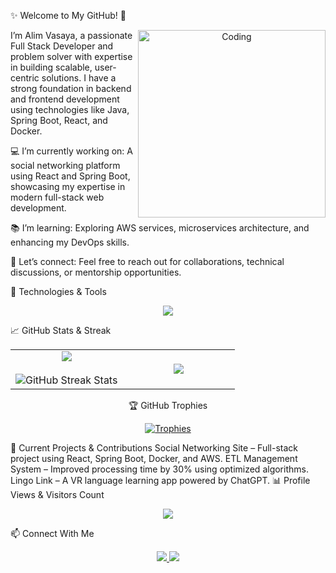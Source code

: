✨ Welcome to My GitHub! 👋


<div align="center"> <img align="right" alt="Coding" width="300" src="https://media.giphy.com/media/RbDKaczqWovIugyJmW/giphy.gif"> </div>
I’m Alim Vasaya, a passionate Full Stack Developer and problem solver with expertise in building scalable, user-centric solutions. I have a strong foundation in backend and frontend development using technologies like Java, Spring Boot, React, and Docker.

💻 I’m currently working on:
A social networking platform using React and Spring Boot, showcasing my expertise in modern full-stack web development.

📚 I’m learning:
Exploring AWS services, microservices architecture, and enhancing my DevOps skills.

🤝 Let’s connect:
Feel free to reach out for collaborations, technical discussions, or mentorship opportunities.

🔧 Technologies & Tools
<p align="center"> <a href="https://skillicons.dev"> <img src="https://skillicons.dev/icons?i=java,python,cpp,cs,mysql,mongodb,postgresql,js,ts,html,css,nextjs,react,nodejs,angular,spring,dotnet,docker,aws,git,vscode,postman,unity,rabbitmq,jenkins" /> </a> </p>
📈 GitHub Stats & Streak
<!--- stats & Trophy (start) -->
<p align="center">
  <!--- stats (start) -->
  <table align="center">
  <tr border="0">
  <td width="50%" align="center">
    
  <img  align="center"  src="https://github-readme-stats.vercel.app/api?username=alimvasaya&theme=dark&show_icons=true&count_private=true&hide_border=true" />
  <br></br>
  <img title="🔥 Get streak stats for your profile at git.io/streak-stats" alt="GitHub Streak Stats" src="https://github-readme-streak-stats.herokuapp.com/?user=alimvasaya&theme=dark&hide_border=true" />
  </td>

  <td width="50%" align="center">

  <img  align="center"  src="https://github-readme-stats.anuraghazra1.vercel.app/api/top-langs/?username=alimvasaya&theme=dark&hide_border=true&no-bg=true&no-frame=true&langs_count=10"/>
    
  </td>
  </tr>
  </table>
  <!--- stats (end) -->
🏆 GitHub Trophies
<p align="center"> 
  <a href="https://github-profile-trophy.vercel.app/?username=alimvasaya&theme=tokyonight&row=1&column=6&margin-h=15&margin-w=15&no-bg=true"> 
    <img src="https://github-profile-trophy.vercel.app/?username=alimvasaya&theme=tokyonight&row=1&column=6&margin-h=15&margin-w=15&no-bg=true" alt="Trophies"> 
  </a> 
</p>
🚀 Current Projects & Contributions
Social Networking Site – Full-stack project using React, Spring Boot, Docker, and AWS.
ETL Management System – Improved processing time by 30% using optimized algorithms.
Lingo Link – A VR language learning app powered by ChatGPT.
📊 Profile Views & Visitors Count
<p align="center"> <a href="https://visitcount.itsvg.in"> <img src="https://visitcount.itsvg.in/api?id=alimvasaya&label=Profile%20Views&color=12&icon=5&pretty=true" /> </a> </p>
📫 Connect With Me
<p align="center"> <a href="https://www.linkedin.com/in/alimvasaya"> <img src="https://img.shields.io/badge/LinkedIn-%230077B5.svg?style=for-the-badge&logo=linkedin&logoColor=white" /> </a> <a href="mailto:alimvasaya1@gmail.com"> <img src="https://img.shields.io/badge/Email-D14836?style=for-the-badge&logo=gmail&logoColor=white" /> </a> </p>
